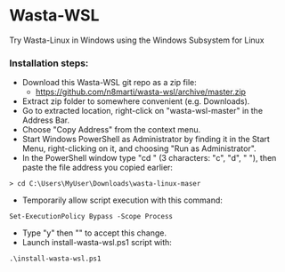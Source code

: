 # Wasta-WSL
Try Wasta-Linux in Windows using the Windows Subsystem for Linux

### Installation steps:
- Download this Wasta-WSL git repo as a zip file:
  - https://github.com/n8marti/wasta-wsl/archive/master.zip
- Extract zip folder to somewhere convenient (e.g. Downloads).
- Go to extracted location, right-click on "wasta-wsl-master" in the Address Bar.
- Choose "Copy Address" from the context menu.
- Start Windows PowerShell as Administrator by finding it in the Start Menu, right-clicking on it, and choosing "Run as Administrator".
- In the PowerShell window type "cd " (3 characters: "c", "d", " "), then paste the file address you copied earlier:
```
> cd C:\Users\MyUser\Downloads\wasta-linux-maser
```
- Temporarily allow script execution with this command:
```
Set-ExecutionPolicy Bypass -Scope Process
```
- Type "y" then "<Enter>" to accept this change.
- Launch install-wasta-wsl.ps1 script with:
```
.\install-wasta-wsl.ps1
```
